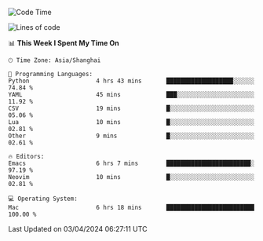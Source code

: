 <!--START_SECTION:waka-->
![Code Time](http://img.shields.io/badge/Code%20Time-1%2C887%20hrs%2056%20mins-blue)

![Lines of code](https://img.shields.io/badge/From%20Hello%20World%20I%27ve%20Written-293.8%20thousand%20lines%20of%20code-blue)

📊 **This Week I Spent My Time On** 

```text
🕑︎ Time Zone: Asia/Shanghai

💬 Programming Languages: 
Python                   4 hrs 43 mins       ███████████████████░░░░░░   74.84 % 
YAML                     45 mins             ███░░░░░░░░░░░░░░░░░░░░░░   11.92 % 
CSV                      19 mins             █░░░░░░░░░░░░░░░░░░░░░░░░   05.06 % 
Lua                      10 mins             █░░░░░░░░░░░░░░░░░░░░░░░░   02.81 % 
Other                    9 mins              █░░░░░░░░░░░░░░░░░░░░░░░░   02.61 % 

🔥 Editors: 
Emacs                    6 hrs 7 mins        ████████████████████████░   97.19 % 
Neovim                   10 mins             █░░░░░░░░░░░░░░░░░░░░░░░░   02.81 % 

💻 Operating System: 
Mac                      6 hrs 18 mins       █████████████████████████   100.00 % 
```


 Last Updated on 03/04/2024 06:27:11 UTC
<!--END_SECTION:waka-->
